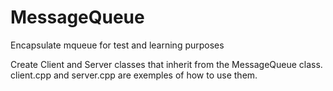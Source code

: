 # MessageQueue
Encapsulate mqueue for test and learning purposes

Create Client and Server classes that inherit from the MessageQueue class.
client.cpp and server.cpp are exemples of how to use them.
